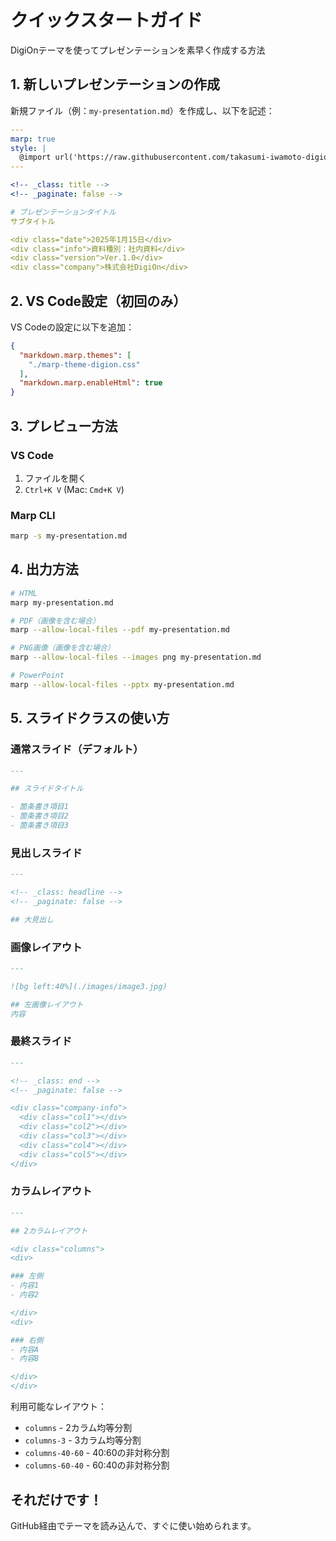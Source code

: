 # クイックスタートガイド

DigiOnテーマを使ってプレゼンテーションを素早く作成する方法

## 1. 新しいプレゼンテーションの作成

新規ファイル（例：`my-presentation.md`）を作成し、以下を記述：

```yaml
---
marp: true
style: |
  @import url('https://raw.githubusercontent.com/takasumi-iwamoto-digion/marp-digion-template/main/marp-theme-digion.css');
---

<!-- _class: title -->
<!-- _paginate: false -->

# プレゼンテーションタイトル
サブタイトル

<div class="date">2025年1月15日</div>
<div class="info">資料種別：社内資料</div>
<div class="version">Ver.1.0</div>
<div class="company">株式会社DigiOn</div>
```

## 2. VS Code設定（初回のみ）

VS Codeの設定に以下を追加：

```json
{
  "markdown.marp.themes": [
    "./marp-theme-digion.css"
  ],
  "markdown.marp.enableHtml": true
}
```

## 3. プレビュー方法

### VS Code
1. ファイルを開く
2. `Ctrl+K V` (Mac: `Cmd+K V`)

### Marp CLI
```bash
marp -s my-presentation.md
```

## 4. 出力方法

```bash
# HTML
marp my-presentation.md

# PDF（画像を含む場合）
marp --allow-local-files --pdf my-presentation.md

# PNG画像（画像を含む場合）
marp --allow-local-files --images png my-presentation.md

# PowerPoint
marp --allow-local-files --pptx my-presentation.md
```

## 5. スライドクラスの使い方

### 通常スライド（デフォルト）
```markdown
---

## スライドタイトル

- 箇条書き項目1
- 箇条書き項目2
- 箇条書き項目3
```

### 見出しスライド
```markdown
---

<!-- _class: headline -->
<!-- _paginate: false -->

## 大見出し
```

### 画像レイアウト
```markdown
---

![bg left:40%](./images/image3.jpg)

## 左画像レイアウト
内容
```

### 最終スライド
```markdown
---

<!-- _class: end -->
<!-- _paginate: false -->

<div class="company-info">
  <div class="col1"></div>
  <div class="col2"></div>
  <div class="col3"></div>
  <div class="col4"></div>
  <div class="col5"></div>
</div>
```

### カラムレイアウト
```markdown
---

## 2カラムレイアウト

<div class="columns">
<div>

### 左側
- 内容1
- 内容2

</div>
<div>

### 右側
- 内容A
- 内容B

</div>
</div>
```

利用可能なレイアウト：
- `columns` - 2カラム均等分割
- `columns-3` - 3カラム均等分割
- `columns-40-60` - 40:60の非対称分割
- `columns-60-40` - 60:40の非対称分割

## それだけです！

GitHub経由でテーマを読み込んで、すぐに使い始められます。